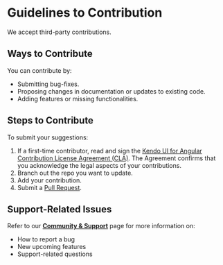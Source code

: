 # Guidelines to Contribution

We accept third-party contributions.

## Ways to Contribute

You can contribute by:

* Submitting bug-fixes.
* Proposing changes in documentation or updates to existing code.
* Adding features or missing functionalities.  

## Steps to Contribute

To submit your suggestions:

1. If a first-time contributor, read and sign the [Kendo UI for Angular Contribution License Agreement (CLA)](https://docs.google.com/forms/d/e/1FAIpQLSdSzuLLij8dtytTeiXCzlHcTmHYZIxgrAa7BSaO_fno79ua1A/viewform?c=0&w=1). The Agreement confirms that you acknowledge the legal aspects of your contributions.
1. Branch out the repo you want to update.
1. Add your contribution.
1. Submit a [Pull Request](https://help.github.com/articles/creating-a-pull-request/).

## Support-Related Issues

Refer to our [**Community & Support**](http://www.telerik.com/kendo-angular-ui/support/) page for more information on:

* How to report a bug
* New upcoming features
* Support-related questions